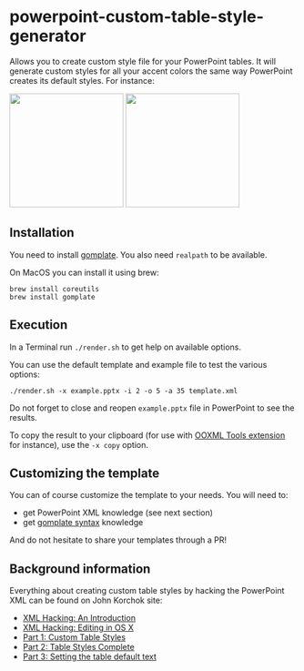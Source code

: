 # powerpoint-custom-table-style-generator

Allows you to create custom style file for your PowerPoint tables. It will generate custom styles for all your accent colors the same way PowerPoint creates its default styles. For instance:

<img src="./toolbar.png" height="200"> <img src="./example.png" height="200">

## Installation

You need to install [gomplate](https://docs.gomplate.ca/installing/). You also need `realpath` to be available.

On MacOS you can install it using brew:
````
brew install coreutils
brew install gomplate
````

## Execution

In a Terminal run `./render.sh` to get help on available options.

You can use the default template and example file to test the various options:
````
./render.sh -x example.pptx -i 2 -o 5 -a 35 template.xml
````

Do not forget to close and reopen `example.pptx` file in PowerPoint to see the results.

To copy the result to your clipboard (for use with [OOXML Tools extension](https://chrome.google.com/webstore/detail/ooxml-tools/bjmmjfdegplhkefakjkccocjanekbapn?hl=en) for instance), use the `-x copy` option.

## Customizing the template

You can of course customize the template to your needs. You will need to:
- get PowerPoint XML knowledge (see next section)
- get [gomplate syntax](https://docs.gomplate.ca/syntax/) knowledge

And do not hesitate to share your templates through a PR!

## Background information

Everything about creating custom table styles by hacking the PowerPoint XML can be found on John Korchok site:

- [XML Hacking: An Introduction](http://www.brandwares.com/bestpractices/2015/02/xml-hacking-an-introduction/)
- [XML Hacking: Editing in OS X](http://www.brandwares.com/bestpractices/2015/11/xml-hacking-editing-in-os-x/)
- [Part 1: Custom Table Styles](http://www.brandwares.com/bestpractices/2015/07/xml-hacking-custom-table-styles/)
- [Part 2: Table Styles Complete](http://www.brandwares.com/bestpractices/2015/08/xml-hacking-table-styles-complete/)
- [Part 3: Setting the table default text](http://www.brandwares.com/bestpractices/2015/03/xml-hacking-default-table-text/)
